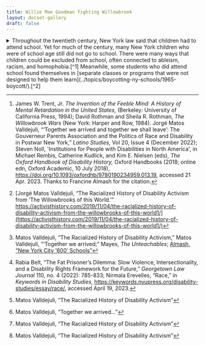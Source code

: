 ```yaml
---
title: Willie Mae Goodman fighting Willowbrook 
layout: docset-gallery
draft: false
---
```


<details>
  <summary> 
Throughout the twentieth century, New York law said that children had to attend school. Yet for much of the century, many New York children who were of school age still did not go to school. There were many ways that children could be excluded from school, often connected to ableism, racism, and homophobia.[^1] Meanwhile, some students who did attend school found themselves in [separate classes or programs that were not designed to help them learn](../topics/boycotting-ny-schools/1965-boycott/).[^2] </summary>

Many students who were excluded from school lived in institutions. Families might have opted to send their loved ones to these institutions. But other children and adults were required to be there, by the courts or by educators.

Some of these institutions [first opened in the 19th century as places that claimed to educate and help disabled people](internal link to the Randall’s Island “Idiot School”). More were opened in the 20th century, including the Willowbrook State School on Staten Island. Over time, these institutions became less and less like places of care and learning and more like containers or even prisons. They kept disabled people and people labeled as disabled away from and out of view of non-disabled people.[^3]

In the 1950s, Willie Mae Goodman was a Black woman, mother, wife, and cafeteria worker living in East Harlem.[^4] Her daughter Marguerite was born with developmental disabilities. Mrs. Goodman and her husband cared for Marguerite at home until she was four years old. At that point the Goodmans decided to send her to Willowbrook State School.

There were Black and white and Puerto Rican and Native and Asian-American children and adults at Willowbrook. But Black and Puerto Rican children were much more likely to be institutionalized at places like Willowbrook. This pattern had many causes. Racism shaped decisions about who was disabled, what disability label they would have, and where they would go.[^5] Black and Puerto Rican New Yorkers had more limited job opportunities and many lived in poverty, making it harder for families to have resources to keep their children at home if they wanted to. Racism also created conditions that led to disabilities, including through dangerous work, violence, or unsafe environments.[^6]

Willowbrook was overcrowded and unsafe for all of its residents. Children and adults living there did not get the care they needed or deserved. Public criticism of the conditions there helped push the school to move some of its residents to a different facility.[^7] Marguerite was transferred to the Gouverneur Hospital in lower Manhattan. It was easier for Willie Mae Goodman and many other parents to visit their children at Gouverneur, since it was closer to their homes. But Gouverneur was, like Willowbrook, in very poor condition.

While Marguerite Goodman was at Gouverneur Hospital, her mother became a political activist as well as an advocate for her daughter. Willie Mae Goodman founded the Gouverneur Parents Association and led it for years. She worked alongside José Rivera, whose brother also lived at Gouverneur. Goodman and the Gouverneur Parents Association members used legal suits, direct protest including a traffic-stopping sit-in, and persuasion to try to improve the treatment of the children who lived at Gouverneur.[^8] The Gouverneur Parents Association’s activism won some changes for their children and others. Their victories were some of the first wins in parents’ struggles for rights for their disabled children living in institutions in New York City.

In 1987, [after more pressure from both the media and residents](internal link to Bernard Carabello materials), the state closed Willowbrook. Its closure was part of a national movement of deinstitutionalization of people with disabilities.[^9] Former residents like Marguerite were transferred to smaller facilities closer to their parents and communities. Marguerite moved to a smaller facility in East Harlem, near to her mother’s apartment.

Librarian and researcher Jorgé Matos Valldejuli studies the activism of Mrs. Willie Mae Goodman and other Black and Puerto Rican people who fought for their disabled family members and for themselves. Recognizing that most histories of civil rights movements have neglected disability, and most disability histories have focused on white people, Matos Valldejulli describes his work as a project of “redress.” He works to correct this historical misrepresentation and to recognize people like Willie Mae Goodman who faced and challenged racism in their fight for disability justice.[^10]

[^1]: Judith Kafka, “Growing up Together: Brooklyn’s Truant School and the Carceral and Education State, 1857-1924,” *Journal of Urban History* 49, no. 5 (2023), https://doi.org/10.1177/00961442221142053; Carl Suddler, *Presumed Criminal: Black Youth and the Justice System in Postwar New York* (New York: New York University Press, 2019); Hugh Ryan, *The Women’s House of Detention: A Queer History of a Forgotten Prison* (New York: Bold Type Books, 2022); Nirmala Erevelles, “Crippin’ Jim Crow: Disability, Dis-Location, and the School-to-Prison Pipeline,” in Liat Ben-Moshe, Chris Chapman, and Allison Carey, eds. *Disability Incarcerated : Imprisonment and Disability in the United States and Canada* (New York: Palgrave Macmillan, 2014).

[^2]: Francine Almash, “New York City ‘600’ Schools and the Legacy of Segregation in Special Education,” The Gotham Center for New York City History, June 21, 2022. [https://www.gothamcenter.org/blog/new-york-city-600-schools-and-the-legacy-of-segregation-in-special-education](https://www.gothamcenter.org/blog/new-york-city-600-schools-and-the-legacy-of-segregation-in-special-education); James Haskins, *Diary of a Harlem Schoolteacher,* Classics in Progressive Education (New York: New Press, 2008); Keith A. Mayes, *The Unteachables: Disability Rights and the Invention of Black Special Education* (Minneapolis: University of Minnesota Press, 2023).

[^3]: James W. Trent, Jr. *The Invention of the Feeble Mind: A History of Mental Retardation in the United States,* (Berkeley: University of California Press, 1994); David Rothman and Sheila R. Rothman, *The Willowbrook Wars* (New York: Harper and Row, 1984). Jorgé Matos Valldejuli, “‘Together we arrived and together we shall leave’: The Gouverneur Parents Association and the Politics of Race and Disability in Postwar New York,” *Latino Studies,* Vol 20, Issue 4 (December 2022); Steven Noll, 'Institutions for People with Disabilities in North America', in Michael Rembis, Catherine Kudlick, and Kim E. Nielsen (eds), *The Oxford Handbook of Disability History,* Oxford Handbooks (2018; online edn, Oxford Academic, 10 July 2018), https://doi.org/10.1093/oxfordhb/9780190234959.013.19, accessed 21 Apr. 2023. Thanks to Francine Almash for the citation. 

[^4]: [Jorgé Matos Valldejuli, “The Racialized History of Disability Activism from ‘The Willowbrooks of this World.’” https://activisthistory.com/2019/11/04/the-racialized-history-of-disability-activism-from-the-willowbrooks-of-this-world1/](https://activisthistory.com/2019/11/04/the-racialized-history-of-disability-activism-from-the-willowbrooks-of-this-world1/)

[^5]: Matos Valldejuli, “The Racialized History of Disability Activism,” Matos Valldejuli, “‘Together we arrived;” Mayes, *The Unteachables*; [Almash, “New York City ‘600’ Schools”](https://www.gothamcenter.org/blog/new-york-city-600-schools-and-the-legacy-of-segregation-in-special-education)

[^6]: Rabia Belt, “The Fat Prisoner’s Dilemma: Slow Violence, Intersectionality, and a Disability Rights Framework for the Future,” *Georgetown Law Journal* 110, no. 4 (2022): 785-833; Nirmala Erevelles, “Race,” in *Keywords in Disability Studies,* https://keywords.nyupress.org/disability-studies/essay/race/, accessed April 19, 2023.

[^7]: Matos Valldejuli, “The Racialized History of Disability Activism”  

[^8]: Matos Valldejuli, “Together we arrived…”

[^9]: Matos Valldejuli, “The Racialized History of Disability Activism”

[^10]: Matos Valldejuli, “The Racialized History of Disability Activism”  

</details>
